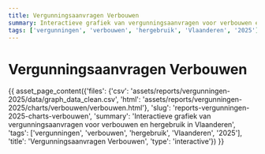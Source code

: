 ```yaml
---
title: Vergunningsaanvragen Verbouwen
summary: Interactieve grafiek van vergunningsaanvragen voor verbouwen en hergebruik in Vlaanderen
tags: ['vergunningen', 'verbouwen', 'hergebruik', 'Vlaanderen', '2025']
---
```

# Vergunningsaanvragen Verbouwen

{{ asset_page_content({'files': {'csv': 'assets/reports/vergunningen-2025/data/graph_data_clean.csv', 'html': 'assets/reports/vergunningen-2025/charts/verbouwen/verbouwen.html'}, 'slug': 'reports-vergunningen-2025-charts-verbouwen', 'summary': 'Interactieve grafiek van vergunningsaanvragen voor verbouwen en hergebruik in Vlaanderen', 'tags': ['vergunningen', 'verbouwen', 'hergebruik', 'Vlaanderen', '2025'], 'title': 'Vergunningsaanvragen Verbouwen', 'type': 'interactive'}) }}
